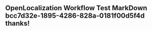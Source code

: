 <properties
ms.topic="hero-topic"
ms.test1="hero-topic"
ms.test2="test"/>

## OpenLocalization Workflow Test MarkDown bcc7d32e-1895-4286-828a-0181f00d5f4d thanks!
